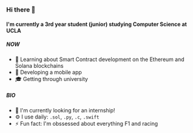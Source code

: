### Hi there 👋

#### I'm currently a 3rd year student (junior) studying Computer Science at UCLA

##### NOW

- 🔗 Learning about Smart Contract development on the Ethereum and Solana blockchains
- 📱 Developing a mobile app
- 🎓 Getting through university

##### BIO

- 🏢 I'm currently looking for an internship!
- ⚙️ I use daily: `.sol`, `.py`, `.c`, `.swift`
- ⚡️ Fun fact: I'm obssessed about everything F1 and racing
